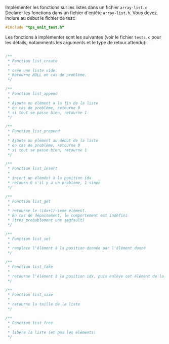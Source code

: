 
Implémenter les fonctions sur les listes dans un fichier `array-list.c`
Déclarer les fonctions dans un fichier d'entête `array-list.h`. Vous devez inclure au début le fichier de test:
```C
#include "tps_unit_test.h"
```


Les fonctions à implémenter sont les suivantes (voir le fichier `tests.c` pour les détails, notamments les arguments et le type de retour attendu):

```C

/**
 * Fonction list_create
 * 
 * crée une liste vide. 
 * Retourne NULL en cas de problème.
 */

/**
 * Fonction list_append
 * 
 * Ajoute un élément à la fin de la liste
 * en cas de problème, retourne 0
 * si tout se passe bien, retourne 1
 */

/**
 * Fonction list_prepend
 * 
 * Ajoute un élément au début de la liste
 * en cas de problème, retourne 0
 * si tout se passe bien, retourne 1
 */

/**
 * Fonction list_insert
 * 
 * insert un élémént à la position idx
 * retourn 0 s'il y a un problème, 1 sinon
 */

/**
 * Fonction list_get
 * 
 * retourne le (idx+1)-ieme élément.
 * En cas de dépassement, le comportement est indéfini
 * (très probablement une segfault)
 */

/**
 * Fonction list_set
 * 
 * remplace l'élément à la position donnée par l'élément donné
 */

/**
 * Fonction list_take
 * 
 * retourne l'élément à la position idx, puis enlève cet élément de la liste
 */

/**
 * Fonction list_size
 * 
 * retourne la taille de la liste
 */

/**
 * Fonction list_free
 * 
 * libère la liste (et pas les éléments)
 */

```